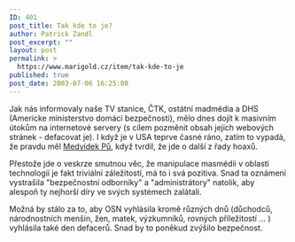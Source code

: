 ```yaml
---
ID: 401
post_title: Tak kde to je?
author: Patrick Zandl
post_excerpt: ""
layout: post
permalink: >
  https://www.marigold.cz/item/tak-kde-to-je
published: true
post_date: 2003-07-06 16:25:00
---
```

<P>Jak nás informovaly naše TV stanice, ČTK, ostátní madmédia&#160;a DHS (Americke ministerstvo domácí bezpečnosti), mělo dnes dojít k masivním útokům na internetové servery (s cílem pozměnit&#160;obsah jejich webových stránek&#160;- defacovat je). I když je v USA teprve&#160;časné ráno, zatím to vypadá, že pravdu měl <A href="http://www.dhs.gov/dhspublic/">Medvídek Pů</A>, když tvrdil, že jde o další z řady hoaxů.</P>
<P>Přestože jde o veskrze smutnou věc, že manipulace masmédii v oblasti technologií je fakt&#160;triviální záležitostí, má to i svá pozitiva. Snad ta oznámení vystrašila "bezpečnostní odborníky" a "administrátory" natolik, aby alespoň&#160;ty nejhorší&#160;díry ve svých systémech zalátali.</P>
<P>Možná by stálo za to, aby OSN vyhlásila kromě různých dnů (důchodců, národnostních menšin, žen, matek, výzkumníků, rovných příležitostí ... ) vyhlásila také den defacerů. Snad by to poněkud zvýšilo bezpečnost.</P>